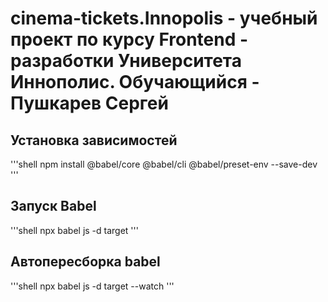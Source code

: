 # cinema-tickets.Innopolis - учебный проект по курсу Frontend - разработки Университета Иннополис. Обучающийся - Пушкарев Сергей
## Установка зависимостей

'''shell
npm install @babel/core @babel/cli @babel/preset-env --save-dev
'''

## Запуск Babel

'''shell
npx babel js -d target
'''

## Автопересборка babel
'''shell
npx babel js -d target --watch
'''